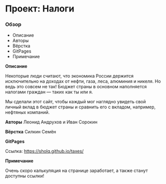 # Проект: Налоги

### Обзор
* Описание
* Авторы
* Вёрстка
* GitPages
* Примечание

**Описание**

Некоторые люди считают, что экономика России держится исключительно на доходах от нефти, газа, леса, алюминия и никеля.
Но ведь это совсем не так! Бюджет страны в основном наполняется налогами граждан — таких как ты или я.

Мы сделали этот сайт, чтобы каждый мог наглядно увидеть свой личный вклад в бюджет страны и сравнить его с вкладом, например, нефтяных компаний.

**Авторы**
Леонид Андрухов и Иван Сорокин

**Вёрстка**
Силкин Семён

**GitPages**

Ссылка: https://sholq.github.io/taxes/

**Примечание**

Очень скоро калькуляция на странице заработает, а также станут доступны ссылки!
